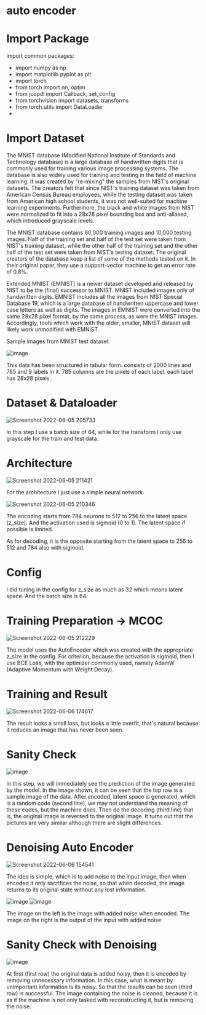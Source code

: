 # auto encoder
# Import Package
import common packages:
- import numpy as np
- import matplotlib.pyplot as plt
- import torch
- from torch import nn, optim
- from jcopdl import Callback, set_config
- from torchvision import datasets, transforms
- from torch.utils import DataLoader
- 

# Import Dataset
The MNIST database (Modified National Institute of Standards and Technology database) is a large database of handwritten digits that is commonly used for training various image processing systems. The database is also widely used for training and testing in the field of machine learning. It was created by "re-mixing" the samples from NIST's original datasets. The creators felt that since NIST's training dataset was taken from American Census Bureau employees, while the testing dataset was taken from American high school students, it was not well-suited for machine learning experiments. Furthermore, the black and white images from NIST were normalized to fit into a 28x28 pixel bounding box and anti-aliased, which introduced grayscale levels.

The MNIST database contains 60,000 training images and 10,000 testing images. Half of the training set and half of the test set were taken from NIST's training dataset, while the other half of the training set and the other half of the test set were taken from NIST's testing dataset. The original creators of the database keep a list of some of the methods tested on it. In their original paper, they use a support-vector machine to get an error rate of 0.8%.

Extended MNIST (EMNIST) is a newer dataset developed and released by NIST to be the (final) successor to MNIST. MNIST included images only of handwritten digits. EMNIST includes all the images from NIST Special Database 19, which is a large database of handwritten uppercase and lower case letters as well as digits. The images in EMNIST were converted into the same 28x28 pixel format, by the same process, as were the MNIST images. Accordingly, tools which work with the older, smaller, MNIST dataset will likely work unmodified with EMNIST.

Sample images from MNIST test dataset

![image](https://user-images.githubusercontent.com/86812576/172053706-ea5f4c0d-ed17-4e3e-8d80-9fa93bcd0b3b.png)

This data has been structured in tabular form. consists of 2000 lines and 785 and 9 labels in it. 785 columns are the pixels of each label. each label has 28x28 pixels.

# Dataset & Dataloader

![Screenshot 2022-06-05 205733](https://user-images.githubusercontent.com/86812576/172054258-0e75aed9-bd29-46dd-9004-e7c60d31ddbc.png)

In this step I use a batch size of 64, while for the transform I only use grayscale for the train and test data.

# Architecture

![Screenshot 2022-06-05 211421](https://user-images.githubusercontent.com/86812576/172054890-274de534-4ca2-47e8-8e3b-d041d14d7f32.png)

For the architecture I just use a simple neural network.

![Screenshot 2022-06-05 210346](https://user-images.githubusercontent.com/86812576/172054446-31349c20-09d0-4a43-83ed-92a2db304074.png)

The encoding starts from 784 neurons to 512 to 256 to the latent space (z_size). And the activation used is sigmoid (0 to 1). The latent space if possible is limited.

As for decoding, it is the opposite starting from the latent space to 256 to 512 and 784 also with sigmoid.

# Config
I did tuning in the config for z_size as much as 32 which means latent space. And the batch size is 64.

# Training Preparation -> MCOC

![Screenshot 2022-06-05 212229](https://user-images.githubusercontent.com/86812576/172055234-177fe073-046e-4e25-a0d2-696ad0badbe3.png)

The model uses the AutoEncoder which was created with the appropriate z_size in the config. For criterion, because the activation is sigmoid, then I use BCE Loss, with the optimizer commonly used, namely AdamW (Adaptive Momentum with Weight Decay).

# Training and Result

![Screenshot 2022-06-06 174617](https://user-images.githubusercontent.com/86812576/172146623-ea4924ad-c546-4666-9fd8-9100ebeee062.png)

The result looks a small loss, but looks a little overfit, that's natural because it reduces an image that has never been seen.

# Sanity Check

![image](https://user-images.githubusercontent.com/86812576/172056249-6fc38070-9ff6-437f-bda4-24a0585b2e0f.png)

In this step, we will immediately see the prediction of the image generated by the model.
In the image shown, it can be seen that the top row is a sample image of the data. After encoded, latent space is generated, which is a random code (second line), we may not understand the meaning of these codes, but the machine does. Then do the decoding (third line) that is, the original image is reversed to the original image. It turns out that the pictures are very similar although there are slight differences.

# Denoising Auto Encoder
![Screenshot 2022-06-06 154541](https://user-images.githubusercontent.com/86812576/172128095-8371f14a-a130-43cd-8d6e-3d4acce012e0.png) 

The idea is simple, which is to add noise to the input image, then when encoded it only sacrifices the noise, so that when decoded, the image returns to its original state without any lost information.

![image](https://user-images.githubusercontent.com/86812576/172146741-d7c04744-2adf-4f8e-8111-dc1bc6c96e12.png) 
![image](https://user-images.githubusercontent.com/86812576/172146834-44fd9d47-e0a5-487d-8a8c-cefaf2e88201.png)

The image on the left is the image with added noise when encoded. The image on the right is the output of the input with added noise.

# Sanity Check with Denoising

![image](https://user-images.githubusercontent.com/86812576/172148221-88205664-a5a7-4722-b1aa-85fd5e0be1a6.png)

At first (first row) the original data is added noisy, then it is encoded by removing unnecessary information. In this case, what is meant by unimportant information is its noisy. So that the results can be seen (third row) is successful. The image containing the noise is cleaned, because it is as if the machine is not only tasked with reconstructing it, but is removing the noise.
